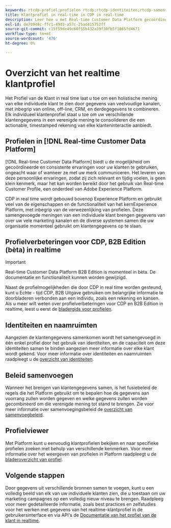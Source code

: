 ```yaml
---
keywords: rtcdp-profiel;profielen rtcdp;rtcdp-identiteiten;rtcdp-samenvoegingsbeleid;realtime klantprofiel
title: Klantprofiel in real-time in CDP in real-time
description: Leer hoe u met Real-time Customer Data Platform gecoördineerde, consistente en relevante ervaringen voor uw klanten kunt aansturen met het Real-time klantprofiel.
exl-id: de70948c-ffc1-49d3-a57c-25ad415752ff
source-git-commit: c15f59de49c60f55b432a39f30fb5f1865fd4671
workflow-type: tm+mt
source-wordcount: '476'
ht-degree: 0%

---
```


# Overzicht van het realtime klantprofiel

Het Profiel van de Klant in real time laat u toe om een holistische mening van elke individuele klant te zien door gegevens van veelvoudige kanalen, met inbegrip van online, off-line, CRM, en derdegegevens te combineren. Elk individueel klantenprofiel staat u toe om uw verschillende klantengegevens in een verenigde mening te consolideren die een actionable, timestamped rekening van elke klanteninteractie aanbiedt.

## Profielen in [!DNL Real-time Customer Data Platform]

[!DNL Real-time Customer Data Platform] biedt u de mogelijkheid om gecoördineerde en consistente ervaringen voor uw klanten te gebruiken, ongeacht waar of wanneer ze met uw merk communiceren. Het leveren van deze persoonlijke ervaringen, zodat zij zich relevant en tijdig voelen, is geen klein kenmerk, maar het kan worden bereikt door het gebruik van Real-time Customer Profile, een onderdeel van Adobe Experience Platform.

CDP in real time wordt gebouwd bovenop Experience Platform en gebruikt veel van de eigenschappen en de functionaliteit van het kernExperience Platform, met inbegrip van de verwezenlijking van profielen. Deze samengevoegde meningen van een individuele klant brengen gegevens van over uw vele marketing kanalen en de diverse systemen samen die uw organisatie momenteel gebruikt om klantengegevens op te slaan.

## Profielverbeteringen voor CDP, B2B Edition (bèta) in realtime

>[!IMPORTANT]
>
>Real-time Customer Data Platform B2B Edition is momenteel in bèta. De documentatie en functionaliteit kunnen worden gewijzigd.

Naast de profielmogelijkheden die door CDP in real time worden gesteund, kunt u Echte - tijd CDP, B2B Uitgave gebruiken om belangrijke informatie te doorbladeren verbonden aan een individu, zoals een rekening en kansen. Als u meer wilt weten over profielverbeteringen voor CDP en B2B Edition in realtime, leest u eerst de [bladergids voor profielen](profile-browse.md).

## Identiteiten en naamruimten

Aangezien de klantengegevens samenkomen wordt het samengevoegd in één enkel profiel door het gebruik van identiteiten, en de capaciteit om deze identiteiten samen te binden aangezien meer informatie over elke klant wordt gekend. Voor meer informatie over identiteiten en naamruimten raadpleegt u de [overzicht van identiteiten](identities-overview.md).

## Beleid samenvoegen

Wanneer het brengen van klantengegevens samen, is het fusiebeleid de regels die het Platform gebruikt om te bepalen hoe de gegevens aan voorrang zullen worden gegeven en welke gegevens zullen worden gecombineerd om die verenigde mening tot stand te brengen. Zie voor meer informatie over samenvoegingsbeleid de [overzicht van samenvoegbeleid](merge-policies.md).

## Profielviewer

Met Platform kunt u eenvoudig klantprofielen bekijken en naar specifieke profielen zoeken met behulp van verschillende kenmerken. Voor meer informatie over het weergeven van profielen in Platform raadpleegt u de [bladeroverzicht van profiel](profile-browse.md).

## Volgende stappen

Door gegevens uit verschillende bronnen samen te voegen, kunt u een volledig beeld van elk van uw individuele klanten zien, die u toestaan om uw marketing campagnes op een volledig nieuw niveau te brengen. Raadpleeg voor meer gedetailleerde informatie, zoals best practices en zelfstudies voor het werken met gegevens van het realtime-klantprofiel in de gebruikersinterface en via API&#39;s de [Documentatie van het profiel van de klant in realtime](../../profile/home.md).

